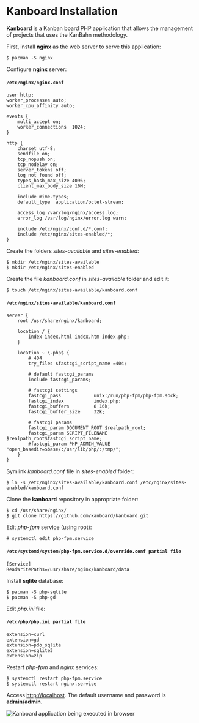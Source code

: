 # Kanboard Installation

**Kanboard** is a Kanban board PHP application that allows the management of
projects that uses the KanBahn methodology.

First, install **nginx** as the web server to serve this application:

```
$ pacman -S nginx
```

Configure **nginx** server:

#### **`/etc/nginx/nginx.conf`**
```
user http;
worker_processes auto;
worker_cpu_affinity auto;

events {
    multi_accept on;
    worker_connections  1024;
}

http {
    charset utf-8;
    sendfile on;
    tcp_nopush on;
    tcp_nodelay on;
    server_tokens off;
    log_not_found off;
    types_hash_max_size 4096;
    client_max_body_size 16M;
    
    include mime.types;
    default_type  application/octet-stream;

    access_log /var/log/nginx/access.log;
    error_log /var/log/nginx/error.log warn;

    include /etc/nginx/conf.d/*.conf;
    include /etc/nginx/sites-enabled/*;
}
```

Create the folders *sites-available* and *sites-enabled*:

```
$ mkdir /etc/nginx/sites-available
$ mkdir /etc/nginx/sites-enabled
```

Create the file *kanboard.conf* in *sites-available* folder and edit it:

```
$ touch /etc/nginx/sites-available/kanboard.conf
```

#### **`/etc/nginx/sites-available/kanboard.conf`**
```
server {
    root /usr/share/nginx/kanboard;

    location / {
        index index.html index.htm index.php;
    }

    location ~ \.php$ {
        # 404
        try_files $fastcgi_script_name =404;

        # default fastcgi_params
        include fastcgi_params;

        # fastcgi settings
        fastcgi_pass			unix:/run/php-fpm/php-fpm.sock;
        fastcgi_index			index.php;
        fastcgi_buffers			8 16k;
        fastcgi_buffer_size		32k;

        # fastcgi params
        fastcgi_param DOCUMENT_ROOT	$realpath_root;
        fastcgi_param SCRIPT_FILENAME	$realpath_root$fastcgi_script_name;
        #fastcgi_param PHP_ADMIN_VALUE	"open_basedir=$base/:/usr/lib/php/:/tmp/";
    }
}
```

Symlink *kanboard.conf* file in *sites-enabled* folder:

```
$ ln -s /etc/nginx/sites-available/kanboard.conf /etc/nginx/sites-enabled/kanboard.conf
```

Clone the **kanboard** repository in appropriate folder:

```
$ cd /usr/share/nginx/
$ git clone https://github.com/kanboard/kanboard.git
```

Edit *php-fpm* service (using root):

```
# systemctl edit php-fpm.service
```

#### **`/etc/systemd/system/php-fpm.service.d/override.conf partial file`**
```
[Service]
ReadWritePaths=/usr/share/nginx/kanboard/data
```

Install **sqlite** database:

```
$ pacman -S php-sqlite
$ pacman -S php-gd
```

Edit *php.ini* file:

#### **`/etc/php/php.ini partial file`**
```
extension=curl
extension=gd
extension=pdo_sqlite
extension=sqlite3
extension=zip
```

Restart *php-fpm* and *nginx* services:

```
$ systemctl restart php-fpm.service
$ systemctl restart nginx.service
```

Access [http://localhost](http://localhost). The default username and password
is **admin/admin**.

![Kanboard application being executed in browser](/assets/kanboard_in_browser.png)
